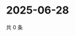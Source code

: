 # 2025-06-28

共 0 条

<!-- BEGIN ZHIHUVIDEO -->
<!-- 最后更新时间 Sat Jun 28 2025 01:10:19 GMT+0800 (China Standard Time) -->

<!-- END ZHIHUVIDEO -->
